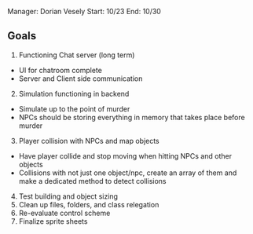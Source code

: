Manager: Dorian Vesely
Start: 10/23
End: 10/30

## Goals

1. Functioning Chat server (long term)
  * UI for chatroom complete
  * Server and Client side communication
2. Simulation functioning in backend
  * Simulate up to the point of murder
  * NPCs should be storing everything in memory that takes place before murder
3. Player collision with NPCs and map objects
  * Have player collide and stop moving when hitting NPCs and other objects
  * Collisions with not just one object/npc, create an array of them and make a dedicated method to detect collisions
4. Test building and object sizing
5. Clean up files, folders, and class relegation
6. Re-evaluate control scheme
7. Finalize sprite sheets

